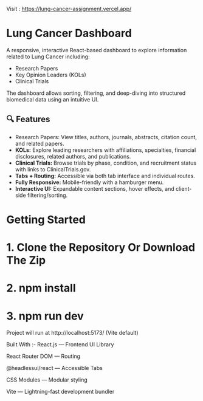 Visit : https://lung-cancer-assignment.vercel.app/

# Lung Cancer Dashboard

A responsive, interactive React-based dashboard to explore information related to Lung Cancer including:
- Research Papers
- Key Opinion Leaders (KOLs)
- Clinical Trials

The dashboard allows sorting, filtering, and deep-diving into structured biomedical data using an intuitive UI.

## 🔍 Features

- Research Papers: View titles, authors, journals, abstracts, citation count, and related papers.
- **KOLs:** Explore leading researchers with affiliations, specialties, financial disclosures, related authors, and publications.
- **Clinical Trials:** Browse trials by phase, condition, and recruitment status with links to ClinicalTrials.gov.
- **Tabs + Routing:** Accessible via both tab interface and individual routes.
- **Fully Responsive:** Mobile-friendly with a hamburger menu.
- **Interactive UI:** Expandable content sections, hover effects, and client-side filtering/sorting.


# Getting Started

# 1. Clone the Repository Or Download The Zip
# 2. npm install
# 3. npm run dev

Project will run at http://localhost:5173/ (Vite default)


Built With :-
React.js — Frontend UI Library

React Router DOM — Routing

@headlessui/react — Accessible Tabs

CSS Modules — Modular styling

Vite — Lightning-fast development bundler
